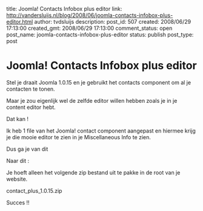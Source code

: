 title: Joomla! Contacts Infobox plus editor
link: http://vandersluijs.nl/blog/2008/06/joomla-contacts-infobox-plus-editor.html
author: tvdsluijs
description: 
post_id: 507
created: 2008/06/29 17:13:00
created_gmt: 2008/06/29 17:13:00
comment_status: open
post_name: joomla-contacts-infobox-plus-editor
status: publish
post_type: post

# Joomla! Contacts Infobox plus editor

Stel je draait Joomla 1.0.15 en je gebruikt het contacts component om al je contacten te tonen.  
  
Maar je zou eigenlijk wel de zelfde editor willen hebben zoals je in je content editor hebt.  
  
Dat kan !  
  
Ik heb 1 file van het Joomla! contact component aangepast en hiermee krijg je die mooie editor te zien in je Miscellaneous Info te zien.  
  
Dus ga je van dit  
  
Naar dit :  
  
Je hoeft alleen het volgende zip bestand uit te pakke in de root van je website.  
  
contact_plus_1.0.15.zip   
  
Succes !!